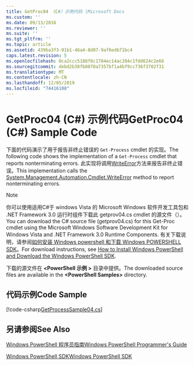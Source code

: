 ```yaml
---
title: GetProc04 （C#）示例代码 |Microsoft Docs
ms.custom: ''
ms.date: 09/13/2016
ms.reviewer: ''
ms.suite: ''
ms.tgt_pltfrm: ''
ms.topic: article
ms.assetid: 439ba3f3-91b1-46a4-8d07-9af6edb71bc4
caps.latest.revision: 5
ms.openlocfilehash: 0ca2ccc5188f0c1784ec14ac204c1fdd624c2e66
ms.sourcegitcommit: debd2b38fb8070a7357bf1a4bf9cc736f3702f31
ms.translationtype: MT
ms.contentlocale: zh-CN
ms.lasthandoff: 12/05/2019
ms.locfileid: "74416108"
---
```

# <a name="getproc04-c-sample-code"></a><span data-ttu-id="64d0a-102">GetProc04 (C#) 示例代码</span><span class="sxs-lookup"><span data-stu-id="64d0a-102">GetProc04 (C#) Sample Code</span></span>

<span data-ttu-id="64d0a-103">下面的代码演示了用于报告非终止错误的 `Get-Process` cmdlet 的实现。</span><span class="sxs-lookup"><span data-stu-id="64d0a-103">The following code shows the implementation of a `Get-Process` cmdlet that reports nonterminating errors.</span></span> <span data-ttu-id="64d0a-104">此实现将调用[WriteError](/dotnet/api/System.Management.Automation.Cmdlet.WriteError)方法来报告非终止错误。</span><span class="sxs-lookup"><span data-stu-id="64d0a-104">This implementation calls the [System.Management.Automation.Cmdlet.WriteError](/dotnet/api/System.Management.Automation.Cmdlet.WriteError) method to report nonterminating errors.</span></span>

> [!NOTE]
> <span data-ttu-id="64d0a-105">你可以使用适用C#于 windows Vista 的 Microsoft Windows 软件开发工具包和 .NET Framework 3.0 运行时组件下载此 getprov04.cs cmdlet 的源文件（）。</span><span class="sxs-lookup"><span data-stu-id="64d0a-105">You can download the C# source file (getprov04.cs) for this Get-Proc cmdlet using the Microsoft Windows Software Development Kit for Windows Vista and .NET Framework 3.0 Runtime Components.</span></span> <span data-ttu-id="64d0a-106">有关下载说明，请参阅[如何安装 Windows powershell 和下载 Windows POWERSHELL SDK](/powershell/scripting/developer/installing-the-windows-powershell-sdk)。</span><span class="sxs-lookup"><span data-stu-id="64d0a-106">For download instructions, see [How to Install Windows PowerShell and Download the Windows PowerShell SDK](/powershell/scripting/developer/installing-the-windows-powershell-sdk).</span></span>
>
> <span data-ttu-id="64d0a-107">下载的源文件在 **\<PowerShell 示例 >** 目录中提供。</span><span class="sxs-lookup"><span data-stu-id="64d0a-107">The downloaded source files are available in the **\<PowerShell Samples>** directory.</span></span>

## <a name="code-sample"></a><span data-ttu-id="64d0a-108">代码示例</span><span class="sxs-lookup"><span data-stu-id="64d0a-108">Code Sample</span></span>

[!code-csharp[GetProcessSample04.cs](../../../../powershell-sdk-samples/SDK-2.0/csharp/GetProcessSample04/GetProcessSample04.cs#L11-L98 "GetProcessSample04.cs")]

## <a name="see-also"></a><span data-ttu-id="64d0a-109">另请参阅</span><span class="sxs-lookup"><span data-stu-id="64d0a-109">See Also</span></span>

[<span data-ttu-id="64d0a-110">Windows PowerShell 程序员指南</span><span class="sxs-lookup"><span data-stu-id="64d0a-110">Windows PowerShell Programmer's Guide</span></span>](./windows-powershell-programmer-s-guide.md)

[<span data-ttu-id="64d0a-111">Windows PowerShell SDK</span><span class="sxs-lookup"><span data-stu-id="64d0a-111">Windows PowerShell SDK</span></span>](../windows-powershell-reference.md)
